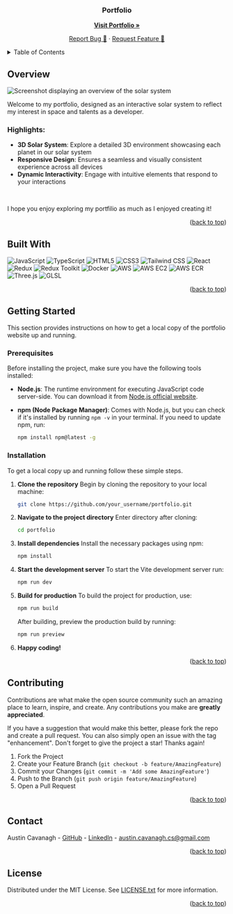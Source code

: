 <div id="readme-top"></div>

<!-- PROJECT LOGO -->
<br />
<div align="center">

  <h3 align="center">Portfolio</h3>

<a href="https://austincavanagh.me" target="_blank"><strong>Visit Portfolio »</strong></a>

<!-- <a href="https://github.com/othneildrew/Best-README-Template">View Demo</a> -->
<!-- · -->

<a href="https://github.com/austin-cavanagh/portfolio/issues/new?assignees=&labels=&projects=&template=bug-report-%F0%9F%90%9D.md&title=">Report Bug 🐝</a>
·
<a href="https://github.com/austin-cavanagh/portfolio/issues/new?assignees=&labels=&projects=&template=feature-request-%F0%9F%9A%80.md&title=">Request Feature 🚀</a>

  </p>
</div>

<!-- TABLE OF CONTENTS -->
<details>
  <summary>Table of Contents</summary>
  <ol>
    <li>
      <a href="#overview">Overview</a>
      <ul>
        <li><a href="#highlights">Highlights</a></li>
      </ul>
    </li>
    <li><a href="#built-with">Built With</a></li>
    <li>
      <a href="#getting-started">Getting Started</a>
      <ul>
        <li><a href="#prerequisites">Prerequisites</a></li>
        <li><a href="#installation">Installation</a></li>
      </ul>
    </li>
    <li><a href="#contributing">Contributing</a></li>
    <li><a href="#contact">Contact</a></li>
    <li><a href="#license">License</a></li>
  </ol>
</details>

<!-- OVERVIEW -->

## Overview

![Screenshot displaying an overview of the solar system](/assets/screenshots/overview-screenshot.png)

Welcome to my portfolio, designed as an interactive solar system to reflect my interest in space and talents as a developer.

### Highlights:

- **3D Solar System**: Explore a detailed 3D environment showcasing each planet in our solar system
- **Responsive Design**: Ensures a seamless and visually consistent experience across all devices
- **Dynamic Interactivity**: Engage with intuitive elements that respond to your interactions

<br>

I hope you enjoy exploring my portfilio as much as I enjoyed creating it!

<p align="right">(<a href="#readme-top">back to top</a>)</p>

<!-- BUILT WITH -->

## Built With

![JavaScript](https://img.shields.io/badge/JavaScript-323330?style=for-the-badge&logo=javascript&logoColor=F7DF1E)
![TypeScript](https://img.shields.io/badge/TypeScript-007ACC?style=for-the-badge&logo=typescript&logoColor=white)
![HTML5](https://img.shields.io/badge/HTML5-E34F26?style=for-the-badge&logo=html5&logoColor=white)
![CSS3](https://img.shields.io/badge/CSS3-214ce5?style=for-the-badge&logo=css3&logoColor=white)
![Tailwind CSS](https://img.shields.io/badge/Tailwind-4f45e4?style=for-the-badge&logo=tailwind-css&logoColor=white)
![React](https://img.shields.io/badge/React-20232A?style=for-the-badge&logo=react&logoColor=61DAFB)
![Redux](https://img.shields.io/badge/Redux-774abc?style=for-the-badge&logo=redux&logoColor=white)
![Redux Toolkit](https://img.shields.io/badge/Toolkit-774abc?style=for-the-badge&logo=redux&logoColor=white)
![Docker](https://img.shields.io/badge/Docker-1e63ee?style=for-the-badge&logo=docker&logoColor=white)
![AWS](https://img.shields.io/badge/AWS-FF9900?style=for-the-badge&logo=amazonaws&logoColor=white)
![AWS EC2](https://img.shields.io/badge/EC2-FF9900?style=for-the-badge&logo=amazonec2&logoColor=white)
![AWS ECR](https://img.shields.io/badge/ECR-FF9900?style=for-the-badge&logo=amazonecs&logoColor=white)
![Three.js](https://img.shields.io/badge/ThreeJs-black?style=for-the-badge&logo=three.js&logoColor=white)
![GLSL](https://img.shields.io/badge/GLSL-774abc?style=for-the-badge&logo=opengl&logoColor=white)

<p align="right">(<a href="#readme-top">back to top</a>)</p>

<!-- GETTING STARTED -->

## Getting Started

This section provides instructions on how to get a local copy of the portfolio website up and running.

### Prerequisites

Before installing the project, make sure you have the following tools installed:

- **Node.js**: The runtime environment for executing JavaScript code server-side. You can download it from [Node.js official website](https://nodejs.org/en/download/).

- **npm (Node Package Manager)**: Comes with Node.js, but you can check if it's installed by running `npm -v` in your terminal. If you need to update npm, run:

  ```sh
  npm install npm@latest -g
  ```

### Installation

To get a local copy up and running follow these simple steps.

1. **Clone the repository**
   Begin by cloning the repository to your local machine:

   ```sh
   git clone https://github.com/your_username/portfolio.git
   ```

2. **Navigate to the project directory**
   Enter directory after cloning:

   ```sh
   cd portfolio
   ```

3. **Install dependencies**
   Install the necessary packages using npm:

   ```sh
   npm install
   ```

4. **Start the development server**
   To start the Vite development server run:

   ```sh
   npm run dev
   ```

5. **Build for production**
   To build the project for production, use:

   ```sh
   npm run build
   ```

   After building, preview the production build by running:

   ```sh
   npm run preview
   ```

6. **Happy coding!**

<p align="right">(<a href="#readme-top">back to top</a>)</p>

<!-- USAGE EXAMPLES -->

<!-- ## Usage

Use this space to show useful examples of how a project can be used. Additional screenshots, code examples and demos work well in this space. You may also link to more resources.

_For more examples, please refer to the [Documentation](https://example.com)_

<p align="right">(<a href="#readme-top">back to top</a>)</p> -->

<!-- ROADMAP -->

<!-- ## Roadmap

- [x] Add Changelog
- [x] Add back to top links
- [ ] Add Additional Templates w/ Examples
- [ ] Add "components" document to easily copy & paste sections of the readme
- [ ] Multi-language Support
  - [ ] Chinese
  - [ ] Spanish

See the [open issues](https://github.com/othneildrew/Best-README-Template/issues) for a full list of proposed features (and known issues).

<p align="right">(<a href="#readme-top">back to top</a>)</p> -->

<!-- CONTRIBUTING -->

## Contributing

Contributions are what make the open source community such an amazing place to learn, inspire, and create. Any contributions you make are **greatly appreciated**.

If you have a suggestion that would make this better, please fork the repo and create a pull request. You can also simply open an issue with the tag "enhancement".
Don't forget to give the project a star! Thanks again!

1. Fork the Project
2. Create your Feature Branch (`git checkout -b feature/AmazingFeature`)
3. Commit your Changes (`git commit -m 'Add some AmazingFeature'`)
4. Push to the Branch (`git push origin feature/AmazingFeature`)
5. Open a Pull Request

<p align="right">(<a href="#readme-top">back to top</a>)</p>

<!-- CONTACT -->

## Contact

Austin Cavanagh - [GitHub](https://github.com/austin-cavanagh) - [LinkedIn](https://www.linkedin.com/in/austincavanagh/) - austin.cavanagh.cs@gmail.com

<p align="right">(<a href="#readme-top">back to top</a>)</p>

<!-- LICENSE -->

## License

Distributed under the MIT License. See [LICENSE.txt](LICENSE.txt) for more information.

<p align="right">(<a href="#readme-top">back to top</a>)</p>

<!-- ACKNOWLEDGMENTS -->

<!-- ## Acknowledgments

Below are some resources I found useful when building this project.

- [Choose an Open Source License](https://choosealicense.com)
- [GitHub Emoji Cheat Sheet](https://www.webpagefx.com/tools/emoji-cheat-sheet)

<p align="right">(<a href="#readme-top">back to top</a>)</p> -->
